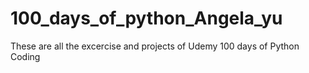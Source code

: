 # 100_days_of_python_Angela_yu
These are all the excercise and projects of Udemy 100 days of Python Coding
